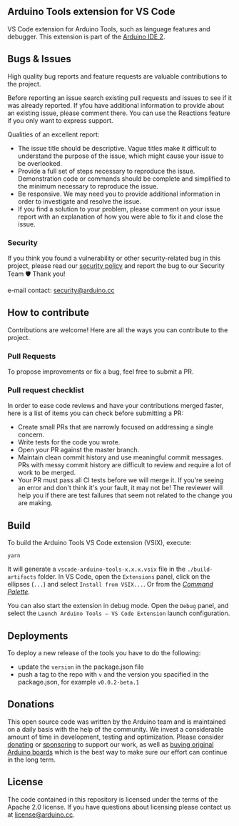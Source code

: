 ## Arduino Tools extension for VS Code

VS Code extension for Arduino Tools, such as language features and debugger. This extension is part of the [Arduino IDE 2](https://github.com/arduino/arduino-ide).

## Bugs & Issues

High quality bug reports and feature requests are valuable contributions to the project.

Before reporting an issue search existing pull requests and issues to see if it was already reported. If yfou have additional information to provide about an existing issue, please comment there. You can use the Reactions feature if you only want to express support.

Qualities of an excellent report:

- The issue title should be descriptive. Vague titles make it difficult to understand the purpose of the issue, which might cause your issue to be overlooked.
- Provide a full set of steps necessary to reproduce the issue. Demonstration code or commands should be complete and simplified to the minimum necessary to reproduce the issue.
- Be responsive. We may need you to provide additional information in order to investigate and resolve the issue.
- If you find a solution to your problem, please comment on your issue report with an explanation of how you were able to fix it and close the issue.

### Security

If you think you found a vulnerability or other security-related bug in this project, please read our
[security policy](https://github.com/arduino/vscode-arduino-tools/security/policy) and report the bug to our Security Team 🛡️
Thank you!

e-mail contact: security@arduino.cc

## How to contribute

Contributions are welcome! Here are all the ways you can contribute to the project.

### Pull Requests

To propose improvements or fix a bug, feel free to submit a PR.

### Pull request checklist

In order to ease code reviews and have your contributions merged faster, here is a list of items you can check before submitting a PR:

- Create small PRs that are narrowly focused on addressing a single concern.
- Write tests for the code you wrote.
- Open your PR against the master branch.
- Maintain clean commit history and use meaningful commit messages. PRs with messy commit history are difficult to review and require a lot of work to be merged.
- Your PR must pass all CI tests before we will merge it. If you're seeing an error and don't think it's your fault, it may not be! The reviewer will help you if there are test failures that seem not related to the change you are making.

## Build

To build the Arduino Tools VS Code extension (VSIX), execute:

```
yarn
```

It will generate a `vscode-arduino-tools-x.x.x.vsix` file in the `./build-artifacts` folder.
In VS Code, open the `Extensions` panel, click on the ellipses (`...`) and select `Install from VSIX...`.
Or from the [_Command Palette_](https://code.visualstudio.com/docs/editor/extension-gallery#_install-from-a-vsix).

You can also start the extension in debug mode.
Open the `Debug` panel, and select the `Launch Arduino Tools – VS Code Extension` launch configuration.

## Deployments

To deploy a new release of the tools you have to do the following:

- update the `version` in the package.json file
- push a tag to the repo with `v` and the version you spacified in the package.json, for example `v0.0.2-beta.1`

## Donations

This open source code was written by the Arduino team and is maintained on a daily basis with the help of the community. We invest a considerable amount of time in development, testing and optimization. Please consider [donating](https://www.arduino.cc/en/donate/) or [sponsoring](https://github.com/sponsors/arduino) to support our work, as well as [buying original Arduino boards](https://store.arduino.cc/) which is the best way to make sure our effort can continue in the long term.

## License

The code contained in this repository is licensed under the terms of the Apache 2.0 license. If you have questions about licensing please contact us at [license@arduino.cc](mailto:license@arduino.cc).
